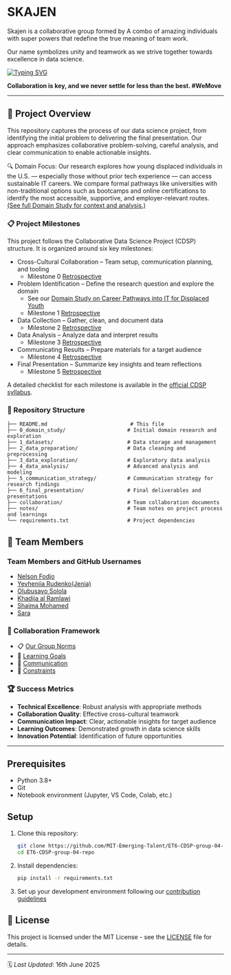 # SKAJEN

 Skajen is a collaborative group formed by A combo of amazing individuals
  with super powers that redefine the true meaning of team work.

  Our name symbolizes unity and teamwork as we strive together towards
    excellence in data science.

[![Typing SVG](https://readme-typing-svg.herokuapp.com?font=Fira+Code&size=27&pause=1000&color=00F71E&vCenter=true&width=907&height=60&lines=The+SKAJEN;Solola+-++Shayma+-+Sara+-+Khadija+-+Jenia+-++Nelson)](https://git.io/typing-svg)

   **Collaboration is key, and we never settle for less than the best.
    #WeMove**

---

## 🎯 Project Overview

This repository captures the process of our data science project, from
identifying the initial problem to delivering the final presentation. Our
approach emphasizes collaborative problem-solving, careful analysis, and clear
communication to enable actionable insights.

 🔍 Domain Focus: Our research explores how young displaced individuals in the U.S. — especially those without prior
tech experience — can access sustainable IT careers. We compare formal pathways like universities with non-traditional
options such as bootcamps and online certifications to identify the most accessible,
supportive, and employer-relevant routes.
[(See full Domain Study for context and analysis.)](0_domain_study)

### 📋 Project Milestones

This project follows the Collaborative Data Science Project (CDSP)
 structure. It is organized around six key milestones:

- Cross-Cultural Collaboration – Team setup, communication planning, and tooling
  - Milestone 0 [Retrospective](collaboration/retrospectives/0_cross_cultural_collaboration.md)
- Problem Identification – Define the research question and explore the domain
  - See our [Domain Study on Career Pathways into IT for Displaced Youth](0_domain_study)
  - Milestone 1 [Retrospective](collaboration/retrospectives/1_problem_identification.md)
- Data Collection – Gather, clean, and document data
  - Milestone 2 [Retrospective](collaboration/retrospectives/2_data_collection.md)
- Data Analysis – Analyze data and interpret results
  - Milestone 3 [Retrospective](collaboration/retrospectives/3_data_analysis.md)
- Communicating Results – Prepare materials for a target audience
  - Milestone 4 [Retrospective](collaboration/retrospectives/4_communicating_results.md)
- Final Presentation – Summarize key insights and team reflections
  - Milestone 5 [Retrospective](collaboration/retrospectives/5_final_presentation.md)

A detailed checklist for each milestone is available in the
[official CDSP syllabus](https://docs.google.com/document/d/1TaoVVqJD5EqmBGLw6_qzph8EZnuL6uhY/edit?tab=t.0).

### 📁 Repository Structure

```text
├── README.md                           # This file
├── 0_domain_study/                    # Initial domain research and exploration
├── 1_datasets/                        # Data storage and management
├── 2_data_preparation/                # Data cleaning and preprocessing
├── 3_data_exploration/                # Exploratory data analysis
├── 4_data_analysis/                   # Advanced analysis and modeling
├── 5_communication_strategy/          # Communication strategy for research findings
├── 6_final_presentation/              # Final deliverables and presentations
├── collaboration/                     # Team collaboration documents
├── notes/                             # Team notes on project process and learnings
└── requirements.txt                   # Project dependencies
```

## 👥 Team Members

### Team Members and GitHub Usernames

- [Nelson Fodjo](https://github.com/FKN237)
- [Yevheniia Rudenko(Jenia)](https://github.com/Yevheniia-Rudenko)
- [Olubusayo Solola](https://github.com/Simi-Solola)
- [Khadija al Ramlawi](https://github.com/Khadijaramlawi)
- [Shaima Mohamed](https://github.com/Shaymamohd)
- [Sara](https://github.com/sara-shahin-cell)

### 🤝 Collaboration Framework

- 📋 [Our Group Norms](collaboration/README.md)
- 🎯 [Learning Goals](collaboration/learning_goals.md)
- 💬 [Communication](collaboration/communication.md)
- 🚧 [Constraints](collaboration/constraints.md)

### 🏆 Success Metrics

- **Technical Excellence**: Robust analysis with appropriate methods
- **Collaboration Quality**: Effective cross-cultural teamwork
- **Communication Impact**: Clear, actionable insights for target audience
- **Learning Outcomes**: Demonstrated growth in data science skills
- **Innovation Potential**: Identification of future opportunities

 ---

## Prerequisites

- Python 3.8+
- Git
- Notebook environment (Jupyter, VS Code, Colab, etc.)

## Setup

1. Clone this repository:

   ```bash
   git clone https://github.com/MIT-Emerging-Talent/ET6-CDSP-group-04-repo.git
   cd ET6-CDSP-group-04-repo
   ```

2. Install dependencies:

   ```bash
   pip install -r requirements.txt
   ```

3. Set up your development environment following our [contribution guidelines](docs/CONTRIBUTING.md)

## 📝 License

This project is licensed under the MIT License - see the [LICENSE](LICENSE) file
for details.

---

🗓️ *Last Updated*: 16th June 2025

